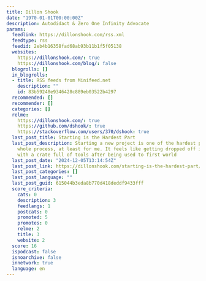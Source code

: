 ```yaml
---
title: Dillon Shook
date: "1970-01-01T00:00:00Z"
description: Autodidact & Zero One Infinity Advocate
params:
  feedlink: https://dillonshook.com/rss.xml
  feedtype: rss
  feedid: 2eb4b16358fad68ab93b11b1f5f05138
  websites:
    https://dillonshook.com/: true
    https://dillonshook.com/blog/: false
  blogrolls: []
  in_blogrolls:
  - title: RSS feeds from Minifeed.net
    description: ""
    id: 83b59248e9346428c889eb03522b4297
  recommended: []
  recommender: []
  categories: []
  relme:
    https://dillonshook.com/: true
    https://github.com/dshook/: true
    https://stackoverflow.com/users/370/dshook: true
  last_post_title: Starting is the Hardest Part
  last_post_description: Starting a new project is one of the hardest parts of the
    whole process, at least for me. It feels like getting dropped off in the jungle
    with a crate full of tools after being used to first world
  last_post_date: "2024-12-05T13:14:54Z"
  last_post_link: https://dillonshook.com/starting-is-the-hardest-part/
  last_post_categories: []
  last_post_language: ""
  last_post_guid: 615044b3eda8b770d418deddf9433fff
  score_criteria:
    cats: 0
    description: 3
    feedlangs: 1
    postcats: 0
    promoted: 5
    promotes: 0
    relme: 2
    title: 3
    website: 2
  score: 16
  ispodcast: false
  isnoarchive: false
  innetwork: true
  language: en
---
```

